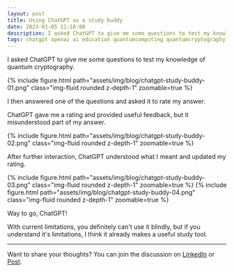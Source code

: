 ```yaml
---
layout: post
title: Using ChatGPT as a study buddy
date: 2023-01-05 11:10:00
description: I asked ChatGPT to give me some questions to test my knowledge of quantum cryptography.
tags: chatgpt openai ai education quantumcomputing quantumcryptography
---
```


I asked ChatGPT to give me some questions to test my knowledge of quantum cryptography.

<div class="row mt-3">
    <div class="col-sm mt-3 mt-md-0">
    {% include figure.html path="assets/img/blog/chatgpt-study-buddy-01.png" class="img-fluid rounded z-depth-1" zoomable=true %}
    </div>
</div>

I then answered one of the questions and asked it to rate my answer.

ChatGPT gave me a rating and provided useful feedback, but it misunderstood part of my answer.

<div class="row mt-3">
    <div class="col-sm mt-3 mt-md-0">
    {% include figure.html path="assets/img/blog/chatgpt-study-buddy-02.png" class="img-fluid rounded z-depth-1" zoomable=true %}
    </div>
</div>

After further interaction, ChatGPT understood what I meant and updated my rating.
<div class="row mt-3">
    <div class="col-sm mt-3 mt-md-0">
    {% include figure.html path="assets/img/blog/chatgpt-study-buddy-03.png" class="img-fluid rounded z-depth-1" zoomable=true %}
    {% include figure.html path="assets/img/blog/chatgpt-study-buddy-04.png" class="img-fluid rounded z-depth-1" zoomable=true %}
    </div>
</div>

Way to go, ChatGPT!

With current limitations, you definitely can't use it blindly, but if you understand it's limitations, I think it already makes a useful study tool.

---

Want to share your thoughts? You can join the discussion on [LinkedIn](https://www.linkedin.com/posts/agata-branczyk_chatgpt-openai-ai-activity-7016825079695097856-AaW1) or [Post](https://post.news/article/2Jv22Fqp8BjuKFmJ8WE7avtOhuI).
